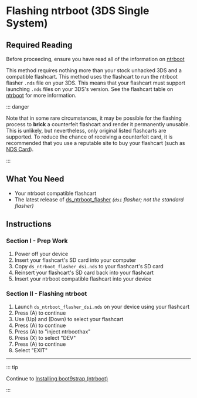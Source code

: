 # Flashing ntrboot (3DS Single System)

## Required Reading

Before proceeding, ensure you have read all of the information on [ntrboot](ntrboot)

This method requires nothing more than your stock unhacked 3DS and a compatible flashcart. This method uses the flashcart to run the ntrboot flasher `.nds` file on your 3DS. This means that your flashcart must support launching `.nds` files on your 3DS's version. See the flashcart table on [ntrboot](ntrboot) for more information.

::: danger

Note that in some rare circumstances, it may be possible for the flashing process to **brick** a counterfeit flashcart and render it permanently unusable. This is unlikely, but nevertheless, only original listed flashcarts are supported. To reduce the chance of receiving a counterfeit card, it is recommended that you use a reputable site to buy your flashcart (such as [NDS Card](https://www.nds-card.com/)).

:::

## What You Need

* Your ntrboot compatible flashcart
* The latest release of [ds_ntrboot_flasher](https://github.com/ntrteam/ds_ntrboot_flasher/releases/latest) *(`dsi` flasher; not the standard flasher)*

## Instructions

### Section I - Prep Work

1. Power off your device
1. Insert your flashcart's SD card into your computer
1. Copy `ds_ntrboot_flasher_dsi.nds` to your flashcart's SD card
1. Reinsert your flashcart's SD card back into your flashcart
1. Insert your ntrboot compatible flashcart into your device

### Section II - Flashing ntrboot

1. Launch `ds_ntrboot_flasher_dsi.nds` on your device using your flashcart
1. Press (A) to continue
1. Use (Up) and (Down) to select your flashcart
1. Press (A) to continue
1. Press (A) to "inject ntrboothax"
1. Press (X) to select "DEV"
1. Press (A) to continue
1. Select "EXIT"

___

::: tip

Continue to [Installing boot9strap (ntrboot)](installing-boot9strap-(ntrboot))

:::
